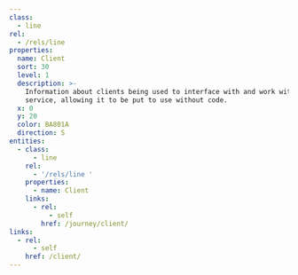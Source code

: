 ```yaml
---
class:
  - line
rel:
  - /rels/line
properties:
  name: Client
  sort: 30
  level: 1
  description: >-
    Information about clients being used to interface with and work with the
    service, allowing it to be put to use without code.
  x: 0
  y: 20
  color: BA801A
  direction: S      
entities:
  - class:
      - line
    rel:
      - '/rels/line '
    properties:
      - name: Client
    links:
      - rel:
          - self
        href: /journey/client/
links:
  - rel:
      - self
    href: /client/
---
```

